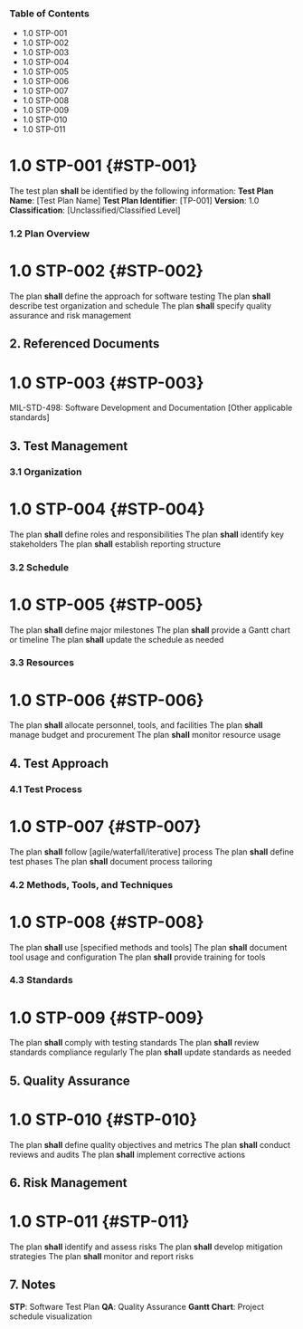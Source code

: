 ### Table of Contents

 * 1.0 STP-001
 * 1.0 STP-002
 * 1.0 STP-003
 * 1.0 STP-004
 * 1.0 STP-005
 * 1.0 STP-006
 * 1.0 STP-007
 * 1.0 STP-008
 * 1.0 STP-009
 * 1.0 STP-010
 * 1.0 STP-011

# 1.0 STP-001 {#STP-001}

The test plan **shall** be identified by the following information:
**Test Plan Name**: [Test Plan Name]
**Test Plan Identifier**: [TP-001]
**Version**: 1.0
**Classification**: [Unclassified/Classified Level]

### 1.2 Plan Overview

# 1.0 STP-002 {#STP-002}

The plan **shall** define the approach for software testing
The plan **shall** describe test organization and schedule
The plan **shall** specify quality assurance and risk management

## 2. Referenced Documents

# 1.0 STP-003 {#STP-003}

MIL-STD-498: Software Development and Documentation
[Other applicable standards]

## 3. Test Management

### 3.1 Organization

# 1.0 STP-004 {#STP-004}

The plan **shall** define roles and responsibilities
The plan **shall** identify key stakeholders
The plan **shall** establish reporting structure

### 3.2 Schedule

# 1.0 STP-005 {#STP-005}

The plan **shall** define major milestones
The plan **shall** provide a Gantt chart or timeline
The plan **shall** update the schedule as needed

### 3.3 Resources

# 1.0 STP-006 {#STP-006}

The plan **shall** allocate personnel, tools, and facilities
The plan **shall** manage budget and procurement
The plan **shall** monitor resource usage

## 4. Test Approach

### 4.1 Test Process

# 1.0 STP-007 {#STP-007}

The plan **shall** follow [agile/waterfall/iterative] process
The plan **shall** define test phases
The plan **shall** document process tailoring

### 4.2 Methods, Tools, and Techniques

# 1.0 STP-008 {#STP-008}

The plan **shall** use [specified methods and tools]
The plan **shall** document tool usage and configuration
The plan **shall** provide training for tools

### 4.3 Standards

# 1.0 STP-009 {#STP-009}

The plan **shall** comply with testing standards
The plan **shall** review standards compliance regularly
The plan **shall** update standards as needed

## 5. Quality Assurance

# 1.0 STP-010 {#STP-010}

The plan **shall** define quality objectives and metrics
The plan **shall** conduct reviews and audits
The plan **shall** implement corrective actions

## 6. Risk Management

# 1.0 STP-011 {#STP-011}

The plan **shall** identify and assess risks
The plan **shall** develop mitigation strategies
The plan **shall** monitor and report risks

## 7. Notes
**STP**: Software Test Plan
**QA**: Quality Assurance
**Gantt Chart**: Project schedule visualization

